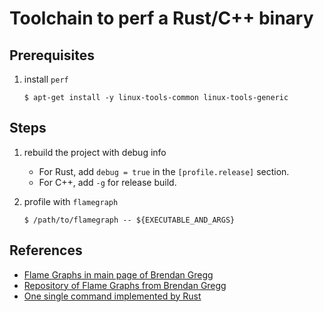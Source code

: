# Toolchain to perf a Rust/C++ binary

## Prerequisites

1.  install `perf`

    ```console
    $ apt-get install -y linux-tools-common linux-tools-generic
    ```

## Steps

1.  rebuild the project with debug info

    *   For Rust, add `debug = true` in the `[profile.release]` section.
    *   For C++, add `-g` for release build.

1.  profile with `flamegraph`

    ```console
    $ /path/to/flamegraph -- ${EXECUTABLE_AND_ARGS}
    ```

## References

*   [Flame Graphs in main page of Brendan Gregg](https://www.brendangregg.com/flamegraphs.html)
*   [Repository of Flame Graphs from Brendan Gregg](https://github.com/brendangregg/FlameGraph)
*   [One single command implemented by Rust](https://github.com/flamegraph-rs/flamegraph)
